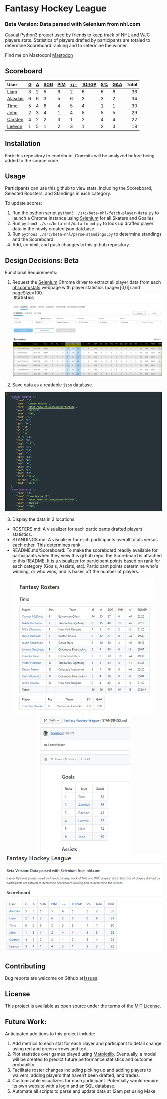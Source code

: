 # Fantasy Hockey League
### Beta Version: Data parsed with Selenium from nhl.com
Casual Python3 project used by friends to keep track of NHL and WJC players stats. Statistics of players drafted by participants are totaled to determine Scoreboard ranking and to determine the winner.

 Find me on Mastodon! <a rel="me" href="https://techhub.social/@leevonlevasseur">Mastodon</a>
## Scoreboard
| User | [G](https://github.com/llevasseur/fantasy-hockey-league/blob/main/STANDINGS.md#user-content-goals) | [A](https://github.com/llevasseur/fantasy-hockey-league/blob/main/STANDINGS.md#user-content-assists) | [SOG](https://github.com/llevasseur/fantasy-hockey-league/blob/main/STANDINGS.md#user-content-shots-on-goal) | [PIM](https://github.com/llevasseur/fantasy-hockey-league/blob/main/STANDINGS.md#user-content-penalties-in-minutes) | [+/-](https://github.com/llevasseur/fantasy-hockey-league/blob/main/STANDINGS.md#user-content-plus--minus) | [TOI/GP](https://github.com/llevasseur/fantasy-hockey-league/blob/main/STANDINGS.md#user-content-average-time-on-ice) | [S%](https://github.com/llevasseur/fantasy-hockey-league/blob/main/STANDINGS.md#user-content-save-percentage) | [GAA](https://github.com/llevasseur/fantasy-hockey-league/blob/main/STANDINGS.md#user-content-goals-against-average) | Total |
| :--- | ---- | ---- | ---- | ---- | ---- | ---- | ---- | ---- |  -----: |
| [Liam](https://github.com/llevasseur/fantasy-hockey-league/blob/main/ROSTERS.md#Liam) | 3 | 2 | 5 | 6 | 2 | 6 | 6 | 6 | 36 |
| [Alasdair](https://github.com/llevasseur/fantasy-hockey-league/blob/main/ROSTERS.md#Alasdair) | 6 | 6 | 3 | 5 | 6 | 3 | 3 | 2 | 34 |
| [Timo](https://github.com/llevasseur/fantasy-hockey-league/blob/main/ROSTERS.md#Timo) | 5 | 4 | 6 | 4 | 5 | 4 | 1 | 1 | 30 |
| [John](https://github.com/llevasseur/fantasy-hockey-league/blob/main/ROSTERS.md#John) | 2 | 3 | 4 | 1 | 4 | 5 | 5 | 5 | 29 |
| [Carsten](https://github.com/llevasseur/fantasy-hockey-league/blob/main/ROSTERS.md#Carsten) | 4 | 2 | 2 | 3 | 1 | 2 | 4 | 4 | 22 |
| [Leevon](https://github.com/llevasseur/fantasy-hockey-league/blob/main/ROSTERS.md#Leevon) | 1 | 5 | 1 | 2 | 3 | 1 | 2 | 3 | 18 |
## Installation
Fork this repository to contribute. Commits will be analyzed before being added to the source code.
## Usage
Participants can use this github to view stats, including the Scoreboard, Selected Roosters, and Standings in each category.

To update scores:
1. Run the python script `python3 ./src/beta-nhl/fetch-player-data.py` to launch a Chrome instance using [Selenium](https://selenium-python.readthedocs.io/) for all Skaters and Goalies
2. Run `python3 ./src/beta-nhl/data-to-md.py` to look up drafted player data in the newly created json database
3. Run `python3 ./src/beta-nhl/parse-standings.py` to determine standings and the Scoreboard
4. Add, commit, and push changes to this github repository.
## Design Decisions: Beta
Functional Requirements:
1. Request the [Selenium](https://selenium-python.readthedocs.io/) Chrome driver to extract all player data from each [nhl.com/stats](https://www.nhl.com/stats/skaters?reportType=season&seasonFrom=20222023&seasonTo=20222023&gameType=2&filter=gamesPlayed,gte,1&sort=points,goals,assists&page=0&pageSize=100) webpage with player statistics (page=[0,6]) and pageSize=100.
<kbd>![nhl.com stats webpage example](/public/images/selenium_source.jpg)</kbd>

2. Save data as a readable `json` database.

<kbd>![json database entry example](/public/images/new_json_database.jpg)</kbd>

3. Display the data in 3 locations: 
* ROSTERS.md: A visualizer for each participants drafted players' statistics. 
* STANDINGS.md: A visualizer for each participants overall totals versus each other. This determines rank. 
* README.md/Scoreboard: To make the scoreboard readily available for participants when they view this github repo, the Scoreboard is attached to this README. It is a visualizer for participant points based on rank for each category (Goals, Assists, etc). Participant points determine who's winning, or who wins, and is based off the number of players.
<p align='center'><kbd><img src='/public/images/roster_example.jpg' width='450' /></kbd><kbd><img src='/public/images/standings_example.jpg' width='300' /></kbd><kbd><img src='/public/images/scoreboard_example.jpg' width='500' /></kbd></p>

## Contributing
Bug reports are welcome on Github at [Issues](https://github.com/llevasseur/world-juniors-2022/issues).
## License
This project is available as open source under the terms of the [MIT License](https://opensource.org/licenses/MIT).
## Future Work:
Anticipated additions to this project include:
1. Add metrics to each stat for each player and participant to detail change using red and green arrows and text.
2. Plot statistics over games played using [Matplotlib](https://matplotlib.org/). Eventually, a model will be created to predict future performance statistics and outcome probability
3. Facilitate roster changes including picking up and adding players to waivers, adding players that haven't been drafted, and trades.
4. Customizable visualizers for each participant. Potentially would require its own website with a login and an SQL database.
5. Automate all scripts to parse and update data at 12am pst using Make.